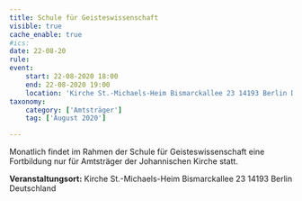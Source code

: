 ```yaml
---
title: Schule für Geisteswissenschaft
visible: true
cache_enable: true
#ics: 
date: 22-08-20
rule: 
event:
	start: 22-08-2020 18:00
	end: 22-08-2020 19:00
	location: 'Kirche St.-Michaels-Heim Bismarckallee 23 14193 Berlin Deutschland'
taxonomy:
	category: ['Amtsträger']
	tag: ['August 2020']

---
```

Monatlich findet im Rahmen der Schule für Geisteswissenschaft eine Fortbildung nur für Amtsträger der Johannischen Kirche statt.



**Veranstaltungsort:** Kirche St.-Michaels-Heim
Bismarckallee 23
14193 Berlin
Deutschland

